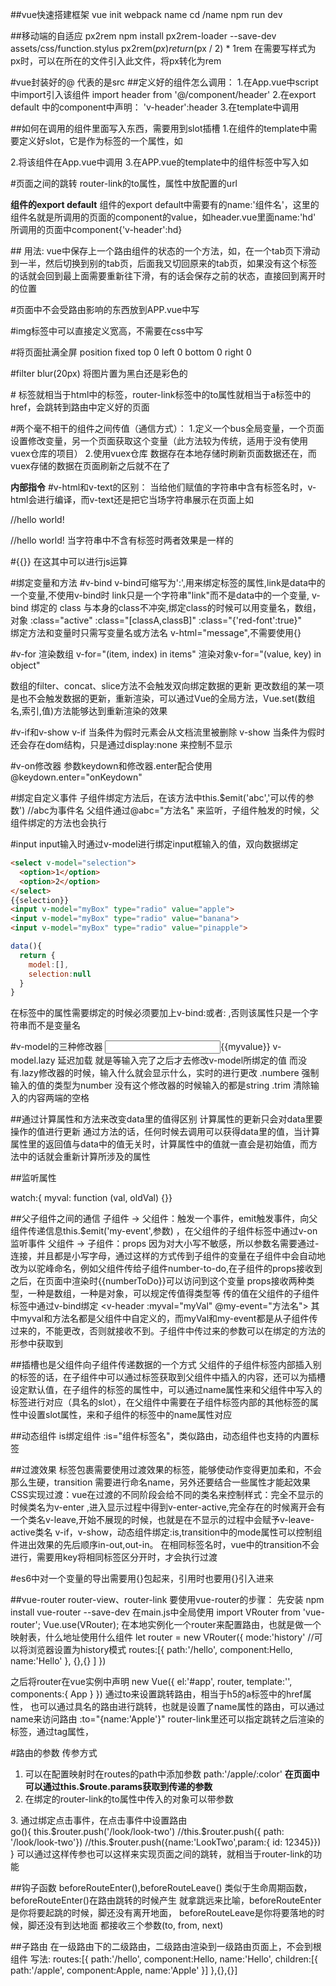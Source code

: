 ##vue快速搭建框架
vue init webpack name
cd /name
npm run dev


##移动端的自适应 px2rem
npm install px2rem-loader --save-dev
assets/css/function.stylus
 px2rem($px)
        return ($px / 2) * 1rem
在需要写样式为px时，可以在所在的文件引入此文件，将px转化为rem

#vue封装好的@ 代表的是src
##定义好的组件怎么调用：
1.在App.vue中script中import引入该组件
import header from '@/component/header'
2.在export default 中的component中声明：
'v-header':header
3.在template中调用
<template><v-header></v-header></template>

##如何在调用的组件里面写入东西，需要用到slot插槽
1.在组件的template中需要定义好slot，它是作为标签的一个属性，如<div slot="left-icon"></div>
2.将该组件在App.vue中调用
3.在APP.vue的template中的组件标签中写入如
<v-header><div slot="left-icon"></div></v-header>

#页面之间的跳转
router-link的to属性，属性中放配置的url
<router-link to=""></router-link>

**组件的export default**
组件的export default中需要有的name:'组件名'，这里的组件名就是所调用的页面的component的value，如header.vue里面name:'hd'
所调用的页面中component{'v-header':hd} 

##<keep-alive></keep-alive>
用法: <keep-alive><router-view></router-view></keep-alive>
vue中保存上一个路由组件的状态的一个方法，如，在一个tab页下滑动到一半，然后切换到别的tab页，后面我又切回原来的tab页，如果没有这个标签的话就会回到最上面需要重新往下滑，有的话会保存之前的状态，直接回到离开时的位置

#页面中不会受路由影响的东西放到APP.vue中写

#img标签中可以直接定义宽高，不需要在css中写

#将页面扯满全屏
position fixed
top 0
left 0
bottom 0
right 0

#filter blur(20px)  将图片置为黑白还是彩色的

#<router-link>
标签就相当于html中的<a>标签，router-link标签中的to属性就相当于a标签中的href，会跳转到路由中定义好的页面

#两个毫不相干的组件之间传值（通信方式）：
1.定义一个bus全局变量，一个页面设置修改变量，另一个页面获取这个变量（此方法较为传统，适用于没有使用vuex仓库的项目）
2.使用vuex仓库
数据存在本地存储时刷新页面数据还在，而vuex存储的数据在页面刷新之后就不在了

**内部指令**
#v-html和v-text的区别：
当给他们赋值的字符串中含有标签名时，v-html会进行编译，而v-text还是把它当场字符串展示在页面上如
<p v-html='<span>hello world!</span>'></p>      //hello world!
<p v-text='<span>hello world!</span>'></p>      //<span>hello world!</span>
当字符串中不含有标签时两者效果是一样的

#{{}}
在这其中可以进行js运算

#绑定变量和方法
#v-bind
v-bind可缩写为':',用来绑定标签的属性<a v-bind:href="link"></a>,link是data中的一个变量,不使用v-bind时<a href="link"></a> link只是一个字符串"link"而不是data中的一个变量,
v-bind 绑定的 class 与本身的class不冲突,绑定class的时候可以用变量名，数组，对象
:class="active"   :class="[classA,classB]"  :class="{'red-font':true}"   
绑定方法和变量时只需写变量名或方法名  v-html="message",不需要使用{}

#v-for
渲染数组 v-for="(item, index) in items"
渲染对象v-for="(value, key) in object"

数组的filter、concat、slice方法不会触发双向绑定数据的更新
更改数组的某一项是也不会触发数据的更新，重新渲染，可以通过Vue的全局方法，Vue.set(数组名,索引,值)方法能够达到重新渲染的效果

#v-if和v-show
v-if 当条件为假时元素会从文档流里被删除
v-show 当条件为假时还会存在dom结构，只是通过display:none 来控制不显示

#v-on修改器
参数keydown和修改器.enter配合使用
@keydown.enter="onKeydown"

#绑定自定义事件
子组件绑定方法后，在该方法中this.$emit('abc','可以传的参数')   //abc为事件名
父组件通过@abc="方法名"  来监听，子组件触发的时候，父组件绑定的方法也会执行

#input
input输入时通过v-model进行绑定input框输入的值，双向数据绑定

```html
<select v-model="selection">
  <option>1</option>
  <option>2</option>
</select>
{{selection}}
<input v-model="myBox" type="radio" value="apple">
<input v-model="myBox" type="radio" value="banana"> 
<input v-model="myBox" type="radio" value="pinapple">
```
```js
data(){
  return {
    model:[],
    selection:null
  }
} 
```

在标签中的属性需要绑定的时候必须要加上v-bind:或者:   ,否则该属性只是一个字符串而不是变量名

#v-model的三种修改器
<input v-model="myvalue">{{myvalue}}
v-model.lazy 延迟加载 就是等输入完了之后才去修改v-model所绑定的值
而没有.lazy修改器的时候，输入什么就会显示什么，实时的进行更改
.numbere 强制输入的值的类型为number 没有这个修改器的时候输入的都是string
.trim  清除输入的内容两端的空格

##通过计算属性和方法来改变data里的值得区别
计算属性的更新只会对data里要操作的值进行更新
通过方法的话，任何时候去调用可以获得data里的值，当计算属性里的返回值与data中的值无关时，计算属性中的值就一直会是初始值，而方法中的话就会重新计算所涉及的属性

##监听属性

watch:{
  myval: function (val, oldVal) {}}

##父子组件之间的通信
子组件 -> 父组件：触发一个事件，emit触发事件，向父组件传递信息this.$emit('my-event',参数) ，在父组件的子组件标签中通过v-on监听事件
父组件 -> 子组件：props
因为对大小写不敏感，所以参数名需要通过-连接，并且都是小写字母，通过这样的方式传到子组件的变量在子组件中会自动地改为以驼峰命名，例如父组件传给子组件number-to-do,在子组件的props接收到之后，在页面中渲染时{{numberToDo}}可以访问到这个变量
props接收两种类型，一种是数组，一种是对象，可以规定传值得类型等
传的值在父组件的子组件标签中通过v-bind绑定
 <v-header :myval="myVal" @my-event="方法名"></v-header>
 其中myval和方法名都是父组件中自定义的，而myVal和my-event都是从子组件传过来的，不能更改，否则就接收不到。子组件中传过来的参数可以在绑定的方法的形参中获取到

##插槽<slot></slot>也是父组件向子组件传递数据的一个方式
父组件的子组件标签内部插入别的标签的话，在子组件中可以通过<slot></slot>标签获取到父组件中插入的内容，还可以为插槽设定默认值，在子组件的<slot>标签的属性中，可以通过name属性来和父组件中写入的标签进行对应（具名的slot），在父组件中需要在子组件标签内部的其他标签的属性中设置slot属性，来和子组件的<slot>标签中的name属性对应

##动态组件
is绑定组件 :is="组件标签名"，类似路由，动态组件也支持<keep-alive>的内置标签

##过渡效果
<transition></transition>标签包裹需要使用过渡效果的标签，能够使动作变得更加柔和，不会那么生硬，transition 需要进行命名name，另外还要结合一些属性才能起效果
CSS实现过渡：vue在过渡的不同阶段会给不同的类名来控制样式：完全不显示的时候类名为v-enter
,进入显示过程中得到v-enter-active,完全存在的时候离开会有一个类名v-leave,开始不展现的时候，也就是在不显示的过程中会赋予v-leave-active类名
v-if，v-show，动态组件绑定:is,transition中的mode属性可以控制组件进出效果的先后顺序in-out,out-in。
在相同标签名时，vue中的transition不会进行，需要用key将相同标签区分开时，才会执行过渡

#es6中对一个变量的导出需要用{}包起来，引用时也要用{}引入进来

##vue-router
router-view、router-link
要使用vue-router的步骤：
先安装 npm install vue-router --save-dev
在main.js中全局使用
import VRouter from 'vue-router';
Vue.use(VRouter);
在本地实例化一个router来配置路由，也就是做一个映射表，什么地址使用什么组件
let router = new VRouter({
  mode:'history' //可以将浏览器设置为history模式
  routes:[{
    path:'/hello',
    component:Hello,
    name:'Hello'
  },
  {},{}
  ]
})

之后将router在vue实例中声明
new Vue({
  el:'#app',
  router,
  template:'<App>',
  components:{
    App
  }
})
<router-link :to="{path:'apple'}"></router-link>
通过to来设置跳转路由，相当于h5的a标签中的href属性，
也可以通过具名的路由进行跳转，也就是设置了name属性的路由，可以通过name来访问路由
:to="{name:'Apple'}"
router-link里还可以指定跳转之后渲染的标签，通过tag属性，<router-link :to="{name:'Apple'}" tag="li"></router-link>

#路由的参数
传参方式
1. 可以在配置映射时在routes的path中添加参数
path:'/apple/:color'
**在页面中可以通过this.$route.params获取到传递的参数**
2. 在绑定的router-link的to属性中传入的对象可以带参数
<router-link :to="{name:'/hello', params:{id:123}}">
3. 通过绑定点击事件，在点击事件中设置路由
<div @click="go"></div>
go(){
  this.$router.push('/look/look-two')
  //this.$router.push({ path: '/look/look-two'})
  //this.$router.push({name:'LookTwo',param:{ id: 12345}})
}
可以通过这样传参也可以这样来实现页面之间的跳转，就相当于router-link的功能


##钩子函数
beforeRouteEnter(),beforeRouteLeave() 类似于生命周期函数，
beforeRouteEnter()在路由跳转的时候产生
就拿跳远来比喻，beforeRouteEnter是你将要起跳的时候，脚还没有离开地面，
beforeRouteLeave是你将要落地的时候，脚还没有到达地面
都接收三个参数(to, from, next)

##子路由
在一级路由下的二级路由，二级路由渲染到一级路由页面上，不会到根组件
写法:
routes:[{
    path:'/hello',
    component:Hello,
    name:'Hello',
    children:[{
        path:'/apple',
        component:Apple,
        name:'Apple'
      }]
    },{},{}]
